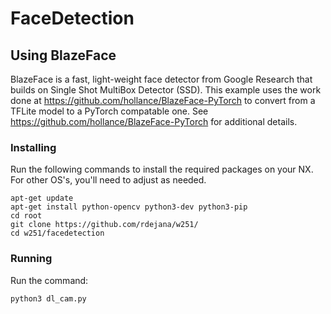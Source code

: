 # FaceDetection




## Using BlazeFace
BlazeFace is a fast, light-weight face detector from Google Research that builds on Single Shot MultiBox Detector (SSD).  This example uses the work done at https://github.com/hollance/BlazeFace-PyTorch to convert from a TFLite model to a PyTorch compatable one.  See https://github.com/hollance/BlazeFace-PyTorch for additional details.

### Installing
Run the following commands to install the required packages on your NX.  For other OS's, you'll need to adjust as needed.  
```
apt-get update
apt-get install python-opencv python3-dev python3-pip
cd root
git clone https://github.com/rdejana/w251/
cd w251/facedetection
```


### Running
Run the command:
```
python3 dl_cam.py
```

